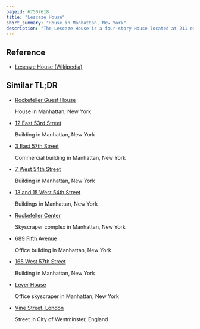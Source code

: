 ```yaml
---
pageid: 67507618
title: "Lescaze House"
short_summary: "House in Manhattan, New York"
description: "The Lescaze House is a four-story House located at 211 east 48th Street in the east Midtown and turtle bay Neighborhood of Manhattan in new York City. It is situated along the northern Sidewalk of 48th Street between second Avenue and third Avenue. The Lescaze House at 211 east 48th Street was designed by William Lescaze between 1933 and 1934 as a Renovation of a 19th Century Brownstone Townhouse in the international Style. It is one of three Houses in Manhattan designed by Lescaze."
---
```


## Reference

- [Lescaze House (Wikipedia)](https://en.wikipedia.org/?curid=67507618)

## Similar TL;DR

- [Rockefeller Guest House](/tldr/en/rockefeller-guest-house)

  House in Manhattan, New York

- [12 East 53rd Street](/tldr/en/12-east-53rd-street)

  Building in Manhattan, New York

- [3 East 57th Street](/tldr/en/3-east-57th-street)

  Commercial building in Manhattan, New York

- [7 West 54th Street](/tldr/en/7-west-54th-street)

  Building in Manhattan, New York

- [13 and 15 West 54th Street](/tldr/en/13-and-15-west-54th-street)

  Buildings in Manhattan, New York

- [Rockefeller Center](/tldr/en/rockefeller-center)

  Skyscraper complex in Manhattan, New York

- [689 Fifth Avenue](/tldr/en/689-fifth-avenue)

  Office building in Manhattan, New York

- [165 West 57th Street](/tldr/en/165-west-57th-street)

  Building in Manhattan, New York

- [Lever House](/tldr/en/lever-house)

  Office skyscraper in Manhattan, New York

- [Vine Street, London](/tldr/en/vine-street-london)

  Street in City of Westminster, England
